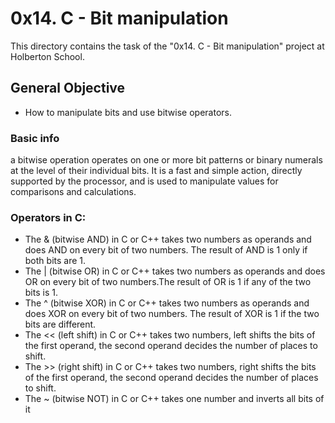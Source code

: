 # 0x14. C - Bit manipulation

This directory contains the task of the "0x14. C - Bit manipulation" project at Holberton School.

## General Objective

* How to manipulate bits and use bitwise operators.

### Basic info

a bitwise operation operates on one or more bit patterns or binary numerals at the level of their individual bits. It is a fast and simple action, directly supported by the processor, and is used to manipulate values for comparisons and calculations.

### Operators in C:

* The & (bitwise AND) in C or C++ takes two numbers as operands and does AND on every bit of two numbers. The result of AND is 1 only if both bits are 1.
* The | (bitwise OR) in C or C++ takes two numbers as operands and does OR on every bit of two numbers.The result of OR is 1 if any of the two bits is 1.
* The ^ (bitwise XOR) in C or C++ takes two numbers as operands and does XOR on every bit of two numbers. The result of XOR is 1 if the two bits are different.
* The << (left shift) in C or C++ takes two numbers, left shifts the bits of the first operand, the second operand decides the number of places to shift.
* The >> (right shift) in C or C++ takes two numbers, right shifts the bits of the first operand, the second operand decides the number of places to shift.
* The ~ (bitwise NOT) in C or C++ takes one number and inverts all bits of it
